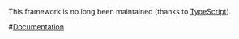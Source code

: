 This framework is no long been maintained (thanks to [TypeScript](http://www.typescriptlang.org/)).

#[Documentation](http://vilic.github.io/vejis)
